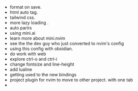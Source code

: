 - format on save. 
- html auto tag. 
- tailwind css. 
- more lazy loading .
- auto parirs 
- using mini.ai
- learn more about mini.nvim
- see the the dev guy who just converted to nvim's config
- using this config with obsidian. 
- do work with web
- explore ctrl-o and ctrl-i
- change fontsize and line-height
- add lualine
- getting used to the new bindings
- project plugin for nvim to move to other project. with one tab
- 
